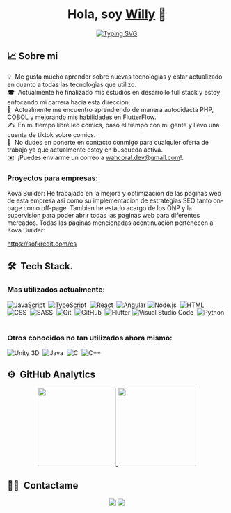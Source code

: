 <div align="center">
 <h1 align="center">Hola, soy <a href="https://www.linkedin.com/in/wahc/">Willy</a> 👋</h1>
</div>
<p align="center">
 <a href="https://github.com/SrWilly19"><img src="https://readme-typing-svg.herokuapp.com?font=Fira+Code&size=26&duration=4700&pause=850&color=39F731&center=true&random=false&width=435&lines=Full-Stack+Developer;Front-End+Developer;Back-End+Developer;Games+2D%2F3D+Developer" alt="Typing SVG" /></a>
</p>


## 📈 **Sobre mi**

💡 &nbsp;Me gusta mucho aprender sobre nuevas tecnologias y estar actualizado en cuanto a todas las tecnologias que utilizo.\
🎓 &nbsp;Actualmente he finalizado mis estudios en desarrollo full stack y estoy enfocando mi carrera hacia esta direccion.\
🌱 &nbsp;Actualmente me encuentro aprendiendo de manera autodidacta PHP, COBOL y mejorando mis habilidades en FlutterFlow.\
✍️ &nbsp;En mi tiempo libre leo comics, paso el tiempo con mi gente y llevo una cuenta de tiktok sobre comics.\
💬 &nbsp;No dudes en ponerte en contacto conmigo para cualquier oferta de trabajo ya que actualmente estoy en busqueda activa.\
✉️ &nbsp;¡Puedes enviarme un correo a [wahcoral.dev@gmail.com](mailto:wahcoral.dev@gmail.com)!.
<!--📄 &nbsp;Please have a look at my [Résumé](https://www.adityavsingh.com/resume.html) for more details about me. I'm open to feedback and suggestions!-->
### Proyectos para empresas:
Kova Builder: He trabajado en la mejora y optimizacion de las paginas web de esta empresa asi como su implementacion de estrategias SEO tanto on-page como off-page. Tambien he estado acargo de los ONP y la supervision para poder abrir todas las paginas web para diferentes mercados. Todas las paginas mencionadas acontinuacion pertenecen a Kova Builder:

https://sofkredit.com/es 

## 🛠 &nbsp;Tech Stack.
### Mas utilizados actualmente:
![JavaScript](https://img.shields.io/badge/JavaScript-grey?style=for-the-badge&logo=JavaScript)&nbsp;
![TypeScript](https://img.shields.io/badge/typescript-grey?style=for-the-badge&logo=typescript)&nbsp;
![React](https://img.shields.io/badge/React-grey?style=for-the-badge&logo=React)&nbsp;
![Angular](https://img.shields.io/badge/angular-%23DD0031.svg?style=for-the-badge&logo=angular&logoColor=white)
![Node.js](https://img.shields.io/badge/Node.js-grey?style=for-the-badge&logo=Node.js)&nbsp;
![HTML](https://img.shields.io/badge/HTML-grey?style=for-the-badge&logo=HTML5)&nbsp;
![CSS](https://img.shields.io/badge/CSS-grey?style=for-the-badge&logo=css3&logoColor=blue)&nbsp;
![SASS](https://img.shields.io/badge/SASS-grey?style=for-the-badge&logo=sass)&nbsp;
![Git](https://img.shields.io/badge/git-grey?style=for-the-badge&logo=git)&nbsp;
![GitHub](https://img.shields.io/badge/github-grey?style=for-the-badge&logo=github)&nbsp;
![Flutter](https://img.shields.io/badge/Flutter-%2302569B.svg?style=for-the-badge&logo=Flutter&logoColor=white)
![Visual Studio Code](https://img.shields.io/badge/visual%20studio%20code-grey?style=for-the-badge&logo=visual%20studio%20code&logoColor=blue)&nbsp;
![Python](https://img.shields.io/badge/Python-grey?style=for-the-badge&logo=Python)&nbsp;
![]()&nbsp;

### Otros conocidos no tan utilizados ahora mismo:
![Unity 3D](https://img.shields.io/badge/Unity-grey?style=for-the-badge&logo=unity)&nbsp;
![Java](https://img.shields.io/badge/Java-grey?style=for-the-badge&logo=openjdk&logoColor=orange)&nbsp;
![C](https://img.shields.io/badge/C-grey?style=for-the-badge&logo=C)&nbsp;
![C++](https://img.shields.io/badge/C%2B%2B-grey?style=for-the-badge&logo=C%2B%2B)&nbsp;

## ⚙️ &nbsp;GitHub Analytics
<p align="center">
<a href="https://github.com/SrWilly19">
  <img height="180em" src="https://github-readme-stats-eight-theta.vercel.app/api?username=SrWilly19&show_icons=true&theme=algolia&include_all_commits=true&count_private=true"/>
  <img height="180em" src="https://github-readme-stats-eight-theta.vercel.app/api/top-langs/?username=SrWilly19&layout=compact&langs_count=8&theme=algolia"/>
</a>
</p>

## 🤝🏻 &nbsp;Contactame

<p align="center">
<a href="https://www.linkedin.com/in/wahc/"><img src="https://img.shields.io/badge/-Wellington%20Hidalgo%20Coral-grey?style=flat&logo=Linkedin&logoColor=white"/></a>
<a href="mailto:wahcoral.dev@gmail.com"><img src="https://img.shields.io/badge/-wahcoral.dev@gmail.com-grey?style=flat&logo=Gmail&logoColor=white"/></a>
</p>

<!--
**SrWilly19/SrWilly19** is a ✨ _special_ ✨ repository because its `README.md` (this file) appears on your GitHub profile.

Here are some ideas to get you started:

- 🔭 I’m currently working on ...
- 🌱 I’m currently learning ...
- 👯 I’m looking to collaborate on ...
- 🤔 I’m looking for help with ...
- 💬 Ask me about ...
- 📫 How to reach me: ...
- 😄 Pronouns: ...
- ⚡ Fun fact: ...
-->
